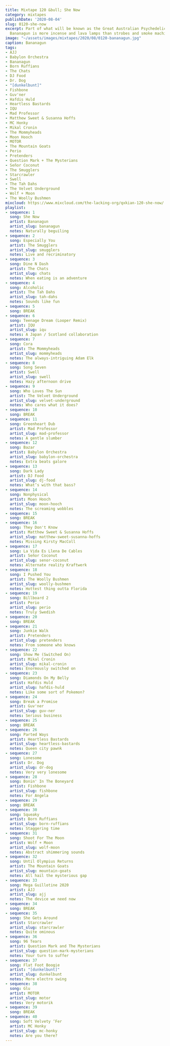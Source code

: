 ```yaml
---
title: Mixtape 120 &bull; She Now
category: mixtapes
publishDate: '2020-08-04'
slug: 0120-she-now
excerpt: Part of what will be known as the Great Australian Psychedelic Expansion,
  Bananagun is more incense and lava lamps than strobes and smoke machines.
image: "~/assets/images/mixtapes/2020/08/0120-bananagun.jpg"
caption: Bananagun
tags:
- AJJ
- Babylon Orchestra
- Bananagun
- Born Ruffians
- The Chats
- DJ Food
- Dr. Dog
- "[dunkelbunt]"
- Fishbone
- Guv'ner
- Hafdis Huld
- Heartless Bastards
- IQU
- Mad Professor
- Matthew Sweet & Susanna Hoffs
- MC Honky
- Mikal Cronin
- The Mommyheads
- Moon Hooch
- MOTOR
- The Mountain Goats
- Perio
- Pretenders
- Question Mark + The Mysterians
- Señor Coconut
- The Smugglers
- Starcrawler
- Swell
- The Tah Dahs
- The Velvet Underground
- Wolf + Moon
- The Woolly Bushmen
mixcloud: https://www.mixcloud.com/the-lacking-org/qxkian-120-she-now/
playlist:
- sequence: 1
  song: She Now
  artist: Bananagun
  artist_slug: bananagun
  notes: Naturally beguiling
- sequence: 2
  song: Especially You
  artist: The Smugglers
  artist_slug: smugglers
  notes: Live and recriminatory
- sequence: 3
  song: Dine N Dash
  artist: The Chats
  artist_slug: chats
  notes: When eating is an adventure
- sequence: 4
  song: Alcoholic
  artist: The Tah Dahs
  artist_slug: tah-dahs
  notes: Sounds like fun
- sequence: 5
  song: BREAK
- sequence: 6
  song: Teenage Dream (Looper Remix)
  artist: IQU
  artist_slug: iqu
  notes: A Japan / Scotland collaboration
- sequence: 7
  song: Cora
  artist: The Mommyheads
  artist_slug: mommyheads
  notes: The always-intriguing Adam Elk
- sequence: 8
  song: Song Seven
  artist: Swell
  artist_slug: swell
  notes: Hazy afternoon drive
- sequence: 9
  song: Who Loves The Sun
  artist: The Velvet Underground
  artist_slug: velvet-underground
  notes: Who cares what it does?
- sequence: 10
  song: BREAK
- sequence: 11
  song: Greenheart Dub
  artist: Mad Professor
  artist_slug: mad-professor
  notes: A gentle slumber
- sequence: 12
  song: Bazar
  artist: Babylon Orchestra
  artist_slug: babylon-orchestra
  notes: Extra beats galore
- sequence: 13
  song: Dark Lady
  artist: DJ Food
  artist_slug: dj-food
  notes: What’s with that bass?
- sequence: 14
  song: Nonphysical
  artist: Moon Hooch
  artist_slug: moon-hooch
  notes: The screaming wobbles
- sequence: 15
  song: BREAK
- sequence: 16
  song: They Don't Know
  artist: Matthew Sweet & Susanna Hoffs
  artist_slug: matthew-sweet-susanna-hoffs
  notes: Missing Kirsty MacColl
- sequence: 17
  song: La Vida Es Llena De Cables
  artist: Señor Coconut
  artist_slug: senor-coconut
  notes: Alternate reality Kraftwerk
- sequence: 18
  song: I Pushed You
  artist: The Woolly Bushmen
  artist_slug: woolly-bushmen
  notes: Hottest thing outta Florida
- sequence: 19
  song: Billboard 2
  artist: Perio
  artist_slug: perio
  notes: Truly Swedish
- sequence: 20
  song: BREAK
- sequence: 21
  song: Junkie Walk
  artist: Pretenders
  artist_slug: pretenders
  notes: From someone who knows
- sequence: 22
  song: Show Me (Switched On)
  artist: Mikal Cronin
  artist_slug: mikal-cronin
  notes: Enormously switched on
- sequence: 23
  song: Diamonds On My Belly
  artist: Hafdis Huld
  artist_slug: hafdis-huld
  notes: Like some sort of Pokemon?
- sequence: 24
  song: Break a Promise
  artist: Guv'ner
  artist_slug: guv-ner
  notes: Serious business
- sequence: 25
  song: BREAK
- sequence: 26
  song: Parted Ways
  artist: Heartless Bastards
  artist_slug: heartless-bastards
  notes: Queen city pawnk
- sequence: 27
  song: Lonesome
  artist: Dr. Dog
  artist_slug: dr-dog
  notes: Very very lonesome
- sequence: 28
  song: Bonin' In The Boneyard
  artist: Fishbone
  artist_slug: fishbone
  notes: For Angela
- sequence: 29
  song: BREAK
- sequence: 30
  song: Squeaky
  artist: Born Ruffians
  artist_slug: born-ruffians
  notes: Staggering time
- sequence: 31
  song: Shoot For The Moon
  artist: Wolf + Moon
  artist_slug: wolf-moon
  notes: Abstract shimmering sounds
- sequence: 32
  song: Until Olympius Returns
  artist: The Mountain Goats
  artist_slug: mountain-goats
  notes: All hail the mysterious gap
- sequence: 33
  song: Mega Guillotine 2020
  artist: AJJ
  artist_slug: ajj
  notes: The device we need now
- sequence: 34
  song: BREAK
- sequence: 35
  song: She Gets Around
  artist: Starcrawler
  artist_slug: starcrawler
  notes: Quite ominous
- sequence: 36
  song: 96 Tears
  artist: Question Mark and The Mysterians
  artist_slug: question-mark-mysterians
  notes: Your turn to suffer
- sequence: 37
  song: Flat Foot Boogie
  artist: "[dunkelbunt]"
  artist_slug: dunkelbunt
  notes: More electro swing
- sequence: 38
  song: Glu
  artist: MOTOR
  artist_slug: motor
  notes: Very motorik
- sequence: 39
  song: BREAK
- sequence: 40
  song: Soft Velvety ‘Fer
  artist: MC Honky
  artist_slug: mc-honky
  notes: Are you there?
---
```



